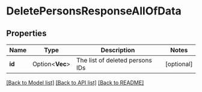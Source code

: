 # DeletePersonsResponseAllOfData

## Properties

Name | Type | Description | Notes
------------ | ------------- | ------------- | -------------
**id** | Option<**Vec<i32>**> | The list of deleted persons IDs | [optional]

[[Back to Model list]](../README.md#documentation-for-models) [[Back to API list]](../README.md#documentation-for-api-endpoints) [[Back to README]](../README.md)


